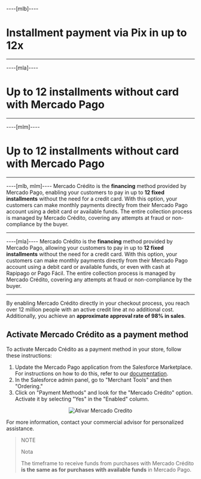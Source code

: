 ----[mlb]----
# Installment payment via Pix in up to 12x

------------
----[mla]----
# Up to 12 installments without card with Mercado Pago

------------
----[mlm]----
# Up to 12 installments without card with Mercado Pago

------------
----[mlb, mlm]----
Mercado Crédito is the **financing** method provided by Mercado Pago, enabling your customers to pay in up to **12 fixed installments** without the need for a credit card. With this option, your customers can make monthly payments directly from their Mercado Pago account using a debit card or available funds. The entire collection process is managed by Mercado Crédito, covering any attempts at fraud or non-compliance by the buyer.

------------
----[mla]---- 
Mercado Crédito is the **financing** method provided by Mercado Pago, allowing your customers to pay in up to **12 fixed installments** without the need for a credit card. With this option, your customers can make monthly payments directly from their Mercado Pago account using a debit card or available funds, or even with cash at Rapipago or Pago Fácil. The entire collection process is managed by Mercado Crédito, covering any attempts at fraud or non-compliance by the buyer.

------------
By enabling Mercado Crédito directly in your checkout process, you reach over 12 million people with an active credit line at no additional cost. Additionally, you achieve an **approximate approval rate of 98% in sales**.

## Activate Mercado Crédito as a payment method

To activate Mercado Crédito as a payment method in your store, follow these instructions:

1. Update the Mercado Pago application from the Salesforce Marketplace. For instructions on how to do this, refer to our [documentation](/developers/en/docs/salesforce-commerce-cloud/installation).
2. In the Salesforce admin panel, go to "Merchant Tools" and then "Ordering."
3. Click on "Payment Methods" and look for the "Mercado Crédito" option. Activate it by selecting "Yes" in the "Enabled" column.

<center>

![Ativar Mercado Credito](/images/salesforce/credits-en.gif) 

</center>

For more information, contact your commercial advisor for personalized assistance.

> NOTE
> 
> Nota
>
> The timeframe to receive funds from purchases with Mercado Crédito **is the same as for purchases with available funds** in Mercado Pago.
